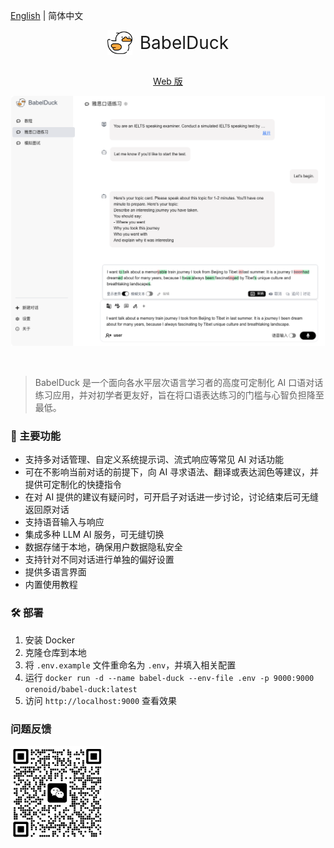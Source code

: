 [English](./README-en.md) | 简体中文

<div align="center">
  <img src=".github/assets/images/babel-duck-logo.png" alt="BabelDuck Logo" height="40" align="center"/>
  <span style="font-size: 2em; vertical-align: middle">&nbsp;BabelDuck</span>
</div>
<br/>

<p align="center">
  <a href="https://duck.orenoid.com/">Web 版</a>
</p>

<div align="center">
  <p align="center"> <img height="400" alt="BabelDuck Grammar Check" src=".github/assets/images/README-zh-grammar-check.png"> </p>
</div>

<br/>

> BabelDuck 是一个面向各水平层次语言学习者的高度可定制化 AI 口语对话练习应用，并对初学者更友好，旨在将口语表达练习的门槛与心智负担降至最低。

### 🚀 主要功能

- 支持多对话管理、自定义系统提示词、流式响应等常见 AI 对话功能
- 可在不影响当前对话的前提下，向 AI 寻求语法、翻译或表达润色等建议，并提供可定制化的快捷指令
- 在对 AI 提供的建议有疑问时，可开启子对话进一步讨论，讨论结束后可无缝返回原对话
- 支持语音输入与响应
- 集成多种 LLM AI 服务，可无缝切换
- 数据存储于本地，确保用户数据隐私安全
- 支持针对不同对话进行单独的偏好设置
- 提供多语言界面
- 内置使用教程

### 🛠️ 部署

1. 安装 Docker
2. 克隆仓库到本地
3. 将 `.env.example` 文件重命名为 `.env`，并填入相关配置
4. 运行 `docker run -d --name babel-duck --env-file .env -p 9000:9000 orenoid/babel-duck:latest`
5. 访问 `http://localhost:9000` 查看效果

### 问题反馈
<img src=".github/assets/images/wechat-group-for-feedback.png" alt="WeChat Group QR Code" width="150"/>